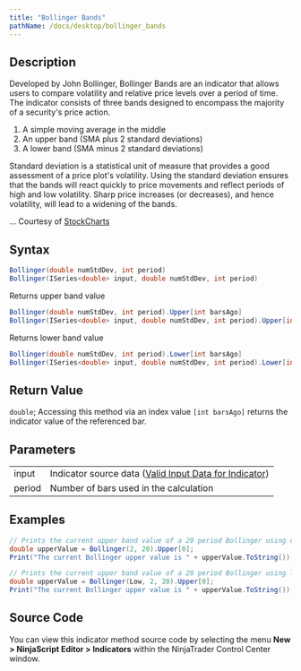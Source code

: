 ```yaml
---
title: "Bollinger Bands"
pathName: /docs/desktop/bollinger_bands
---
```


## Description

Developed by John Bollinger, Bollinger Bands are an indicator that allows users to compare volatility and relative price levels over a period of time. The indicator consists of three bands designed to encompass the majority of a security's price action.

1. A simple moving average in the middle  
2. An upper band (SMA plus 2 standard deviations)  
3. A lower band (SMA minus 2 standard deviations)  

Standard deviation is a statistical unit of measure that provides a good assessment of a price plot's volatility. Using the standard deviation ensures that the bands will react quickly to price movements and reflect periods of high and low volatility. Sharp price increases (or decreases), and hence volatility, will lead to a widening of the bands.

... Courtesy of [StockCharts](http://stockcharts.com/education/IndicatorAnalysis/indic_Bbands.html)

## Syntax

```csharp
Bollinger(double numStdDev, int period)
Bollinger(ISeries<double> input, double numStdDev, int period)
```

Returns upper band value

```csharp
Bollinger(double numStdDev, int period).Upper[int barsAgo]
Bollinger(ISeries<double> input, double numStdDev, int period).Upper[int barsAgo]
```

Returns lower band value

```csharp
Bollinger(double numStdDev, int period).Lower[int barsAgo]
Bollinger(ISeries<double> input, double numStdDev, int period).Lower[int barsAgo]
```

## Return Value

`double`; Accessing this method via an index value `[int barsAgo]` returns the indicator value of the referenced bar.

## Parameters

|  |  |
| --- | --- |
| input | Indicator source data ([Valid Input Data for Indicator](/docs/desktop/valid_input_data_for_indicator)) |
| period | Number of bars used in the calculation |

## Examples

```csharp
// Prints the current upper band value of a 20 period Bollinger using default price type
double upperValue = Bollinger(2, 20).Upper[0];
Print("The current Bollinger upper value is " + upperValue.ToString());

// Prints the current upper band value of a 20 period Bollinger using low price type
double upperValue = Bollinger(Low, 2, 20).Upper[0];
Print("The current Bollinger upper value is " + upperValue.ToString());
```

## Source Code

You can view this indicator method source code by selecting the menu **New > NinjaScript Editor > Indicators** within the NinjaTrader Control Center window.
